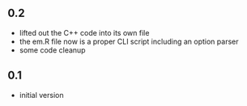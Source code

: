 0.2
---

- lifted out the C++ code into its own file
- the em.R file now is a proper CLI script including an option parser
- some code cleanup

0.1
---

- initial version
